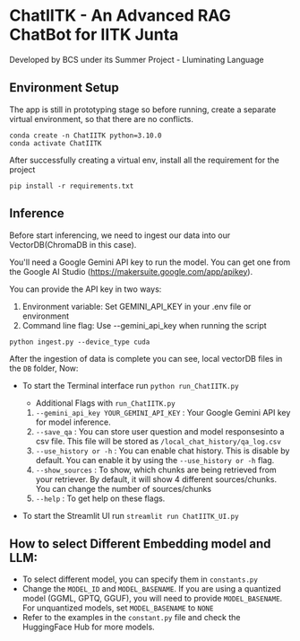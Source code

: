 # ChatIITK - An Advanced RAG ChatBot for IITK Junta

Developed by BCS under its Summer Project - Lluminating Language

## Environment Setup

The app is still in prototyping stage so before running, create a separate virtual environment, so that there are no conflicts.
```
conda create -n ChatIITK python=3.10.0
conda activate ChatIITK
```

After successfully creating a virtual env, install all the requirement for the project

```
pip install -r requirements.txt
```

## Inference
Before start inferencing, we need to ingest our data into our VectorDB(ChromaDB in this case).

You'll need a Google Gemini API key to run the model. You can get one from the Google AI Studio (https://makersuite.google.com/app/apikey).

You can provide the API key in two ways:
1. Environment variable: Set GEMINI_API_KEY in your .env file or environment
2. Command line flag: Use --gemini_api_key when running the script

```
python ingest.py --device_type cuda 
```
After the ingestion of data is complete you can see, local vectorDB files in the `DB` folder, Now:

- To start the Terminal interface run `python run_ChatIITK.py`
    - Additional Flags with `run_ChatIITK.py`
    1. `--gemini_api_key YOUR_GEMINI_API_KEY` : Your Google Gemini API key for model inference.
    2. `--save_qa` : You can store user question and model responsesinto a csv file. This file will be stored as `/local_chat_history/qa_log.csv` 
    3. `--use_history or -h` : You can enable chat history. This is disable by default. You can enable it by using the `--use_history or -h` flag.
    4. `--show_sources` : To show, which chunks are being retrieved from your retriever. By default, it will show 4 different sources/chunks. You can change the number of sources/chunks
    5. `--help` : To get help on these flags.


- To start the Streamlit UI run `streamlit run ChatIITK_UI.py`

## How to select Different Embedding model and LLM:

- To select different model, you can specify them in `constants.py` 
- Change the `MODEL_ID` and `MODEL_BASENAME`. If you are using a quantized model (GGML, GPTQ, GGUF), you will need to provide `MODEL_BASENAME`. For unquantized models, set `MODEL_BASENAME` to `NONE`
- Refer to the examples in the `constant.py` file and check the HuggingFace Hub for more models.


